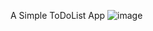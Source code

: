 A Simple ToDoList App
![image](https://github.com/storycode143/todolist-v1/assets/99391836/2b617702-e52a-4afa-8ef8-5700fae60b9b)
